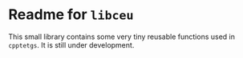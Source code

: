# Readme for `libceu`

This small library contains some very tiny reusable functions used in `cpptetgs`. It is still under development.
